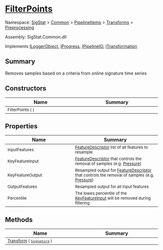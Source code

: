# [FilterPoints](./FilterPoints.md)

Namespace: [SigStat]() > [Common](./../../../README.md) > [PipelineItems]() > [Transforms]() > [Preprocessing](./README.md)

Assembly: SigStat.Common.dll

Implements [ILoggerObject](./../../../ILoggerObject.md), [IProgress](./../../../Helpers/IProgress.md), [IPipelineIO](./../../../Pipeline/IPipelineIO.md), [ITransformation](./../../../ITransformation.md)

## Summary
Removes samples based on a criteria from online signature time series

## Constructors

| Name<div><a href="#"><img width=400></a></div> | Summary<div><a href="#"><img width=475></a></div> | 
| --- | --- | 
| <sub>FilterPoints (  )</sub> | <sub></sub> | 


## Properties

| Name<div><a href="#"><img width=400></a></div> | Summary<div><a href="#"><img width=475></a></div> | 
| --- | --- | 
| <sub>InputFeatures</sub> | <sub>[FeatureDescriptor](/SigStat/Common/FeatureDescriptor.md) list of all features to resample</sub> | 
| <sub>KeyFeatureInput</sub> | <sub>[FeatureDescriptor](/SigStat/Common/FeatureDescriptor.md) that controls the removal of samples (e.g. [Pressure](/SigStat/Common/Features.md))</sub> | 
| <sub>KeyFeatureOutput</sub> | <sub>Resampled output for [FeatureDescriptor](/SigStat/Common/FeatureDescriptor.md) that controls the removal of samples (e.g. [Pressure](/SigStat/Common/Features.md))</sub> | 
| <sub>OutputFeatures</sub> | <sub>Resampled output for all input features</sub> | 
| <sub>Percentile</sub> | <sub>The lowes percentile of the [KeyFeatureInput](/SigStat/Common/PipelineItems/Transforms/Preprocessing/FilterPoints.md) will be removed during filtering</sub> | 


## Methods

| Name<div><a href="#"><img width=400></a></div> | Summary<div><a href="#"><img width=475></a></div> | 
| --- | --- | 
| <sub>[Transform](./Methods/FilterPoints--Transform.md) ( [`Signature`](./../../../Signature.md) )</sub> | <sub></sub> | 


